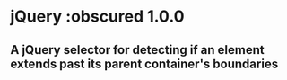 # jQuery :obscured 1.0.0 #

## A jQuery selector for detecting if an element extends past its parent container's boundaries ##

